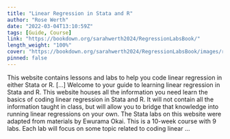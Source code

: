 ```yaml
---
title: "Linear Regression in Stata and R"
author: "Rose Werth"
date: "2022-03-04T13:10:59Z"
tags: [Guide, Course]
link: "https://bookdown.org/sarahwerth2024/RegressionLabsBook/"
length_weight: "100%"
cover: "https://bookdown.org/sarahwerth2024/RegressionLabsBook/images/rw.png"
pinned: false
---
```


This website contains lessons and labs to help you code linear regression in either Stata or R. [...] Welcome to your guide to learning linear regression in Stata and R. This website houses all the information you need learn the basics of coding linear regression in Stata and R. It will not contain all the information taught in class, but will allow you to bridge that knowledge into running linear regressions on your own. The Stata labs on this website were adapted from materials by Ewurama Okai. This is a 10-week course with 9 labs. Each lab will focus on some topic related to coding linear ...
